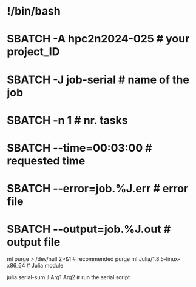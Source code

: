 # !/bin/bash
# SBATCH -A hpc2n2024-025     # your project_ID
# SBATCH -J job-serial        # name of the job
# SBATCH -n 1                 # nr. tasks
# SBATCH --time=00:03:00      # requested time
# SBATCH --error=job.%J.err   # error file
# SBATCH --output=job.%J.out  # output file

ml purge  > /dev/null 2>&1   # recommended purge
ml Julia/1.8.5-linux-x86_64  # Julia module

julia serial-sum.jl Arg1 Arg2    # run the serial script
